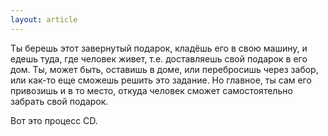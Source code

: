 ```yaml
---
layout: article
---
```

Ты берешь этот завернутый подарок, кладёшь его в свою машину, и едешь туда, где человек живет, т.е. доставляешь свой подарок в его дом. Ты, может быть, оставишь в доме, или перебросишь через забор, или как-то еще сможешь решить это задание. Но главное, ты сам его привозишь и в то место, откуда человек сможет самостоятельно забрать свой подарок.

Вот это процесс CD.

